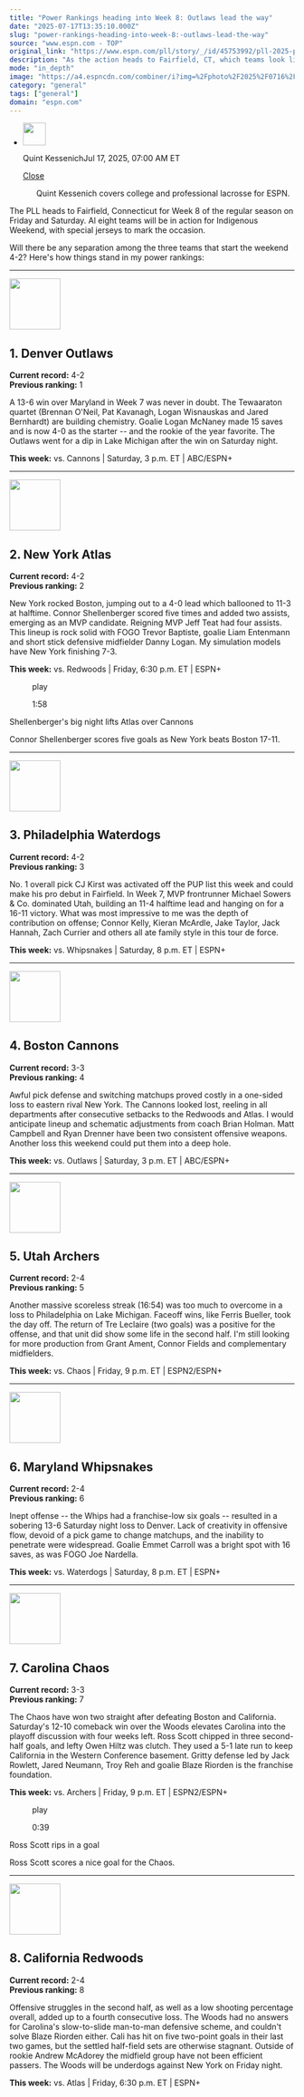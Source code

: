 ```yaml
---
title: "Power Rankings heading into Week 8: Outlaws lead the way"
date: "2025-07-17T13:35:10.000Z"
slug: "power-rankings-heading-into-week-8:-outlaws-lead-the-way"
source: "www.espn.com - TOP"
original_link: "https://www.espn.com/pll/story/_/id/45753992/pll-2025-power-rankings-top-teams-week-8"
description: "As the action heads to Fairfield, CT, which teams look like the best championship contenders?"
mode: "in_depth"
image: "https://a4.espncdn.com/combiner/i?img=%2Fphoto%2F2025%2F0716%2Fr1519811_1296x729_16%2D9.jpg"
category: "general"
tags: ["general"]
domain: "espn.com"
---
```

<div id="readability-page-1" class="page"><div><div><ul><li><p><img src="https://a.espncdn.com/combiner/i?img=/i/columnists/kessenich_quint_m.jpg&amp;h=80&amp;w=80&amp;scale=crop" alt="" width="40" height="40"></p><p>Quint Kessenich<span>Jul 17, 2025, 07:00 AM ET</span></p><div><p><a href="#">Close</a></p><ul>Quint Kessenich covers college and professional lacrosse for ESPN.</ul></div></li></ul></div><p>The PLL heads to Fairfield, Connecticut for Week 8 of the regular season on Friday and Saturday. Al eight teams will be in action for Indigenous Weekend, with special jerseys to mark the occasion.</p><p>Will there be any separation among the three teams that start the weekend 4-2? Here's how things stand in my power rankings:</p><hr><p><img alt="" src="https://a.espncdn.com/combiner/i?img=/i/teamlogos/pll/500/122896.png&amp;h=110&amp;w=110" width="90"></p><h2>1. Denver Outlaws</h2><p><strong>Current record:</strong> 4-2<br>
<strong>Previous ranking:</strong> 1</p><p>A 13-6 win over Maryland in Week 7 was never in doubt. The Tewaaraton quartet (Brennan O'Neil, Pat Kavanagh, Logan Wisnauskas and Jared Bernhardt) are building chemistry. Goalie Logan McNaney made 15 saves and is now 4-0 as the starter -- and the rookie of the year favorite. The Outlaws went for a dip in Lake Michigan after the win on Saturday night.</p><p><strong>This week:</strong> vs. Cannons | Saturday, 3 p.m. ET | ABC/ESPN+</p><hr><p><img alt="" src="https://a.espncdn.com/combiner/i?img=/i/teamlogos/pll/500/127632.png&amp;h=110&amp;w=110" width="90"></p><h2>2. New York Atlas</h2><p><strong>Current record:</strong> 4-2<br>
<strong>Previous ranking:</strong> 2</p><p>New York rocked Boston, jumping out to a 4-0 lead which ballooned to 11-3 at halftime. Connor Shellenberger scored five times and added two assists, emerging as an MVP candidate. Reigning MVP Jeff Teat had four assists. This lineup is rock solid with FOGO Trevor Baptiste, goalie Liam Entenmann and short stick defensive midfielder Danny Logan. My simulation models have New York finishing 7-3.</p><p><strong>This week:</strong> vs. Redwoods | Friday, 6:30 p.m. ET | ESPN+</p><div data-behavior="video_scroll"><figure data-video="watch,640,360,45720295" data-cerebro-id="6871b72af9cb241c51c482d1" data-title="Shellenberger's big night lifts Atlas over Cannons" data-source="espn" data-contributing-partner="wsc"><picture><source data-srcset="https://a.espncdn.com/combiner/i?img=%2Fmedia%2Fmotion%2Fwsc%2F2025%2F0712%2Fc218cb00%2D0207%2D4724%2Db685%2Db7291c05ba95%2Fc218cb00%2D0207%2D4724%2Db685%2Db7291c05ba95.jpg&amp;w=640&amp;h=360&amp;cquality=80&amp;format=jpg" media="(min-width: 376px)"><source data-srcset="https://a.espncdn.com/combiner/i?img=%2Fmedia%2Fmotion%2Fwsc%2F2025%2F0712%2Fc218cb00%2D0207%2D4724%2Db685%2Db7291c05ba95%2Fc218cb00%2D0207%2D4724%2Db685%2Db7291c05ba95.jpg&amp;w=335&amp;cquality=80, https://a.espncdn.com/combiner/i?img=%2Fmedia%2Fmotion%2Fwsc%2F2025%2F0712%2Fc218cb00%2D0207%2D4724%2Db685%2Db7291c05ba95%2Fc218cb00%2D0207%2D4724%2Db685%2Db7291c05ba95.jpg&amp;w=670&amp;cquality=40&amp;format=jpg 2x" media="(max-width: 375px)"></picture><span data-id="45720295">play</span><figcaption><p>1:58</p></figcaption></figure><div><p>Shellenberger's big night lifts Atlas over Cannons</p><p>Connor Shellenberger scores five goals as New York beats Boston 17-11.</p></div></div><hr><p><img alt="" src="https://a.espncdn.com/combiner/i?img=/i/teamlogos/pll/500/127637.png&amp;h=110&amp;w=110" width="90"></p><h2>3. Philadelphia Waterdogs</h2><p><strong>Current record:</strong> 4-2<br>
<strong>Previous ranking:</strong> 3</p><p>No. 1 overall pick CJ Kirst was activated off the PUP list this week and could make his pro debut in Fairfield. In Week 7, MVP frontrunner Michael Sowers &amp; Co. dominated Utah, building an 11-4 halftime lead and hanging on for a 16-11 victory. What was most impressive to me was the depth of contribution on offense; Connor Kelly, Kieran McArdle, Jake Taylor, Jack Hannah, Zach Currier and others all ate family style in this tour de force.</p><p><strong>This week:</strong> vs. Whipsnakes | Saturday, 8 p.m. ET | ESPN+</p><hr><p><img alt="" src="https://a.espncdn.com/combiner/i?img=/i/teamlogos/pll/500/122997.png&amp;h=110&amp;w=110" width="90"></p><h2>4. Boston Cannons</h2><p><strong>Current record:</strong> 3-3<br>
<strong>Previous ranking:</strong> 4</p><p>Awful pick defense and switching matchups proved costly in a one-sided loss to eastern rival New York. The Cannons looked lost, reeling in all departments after consecutive setbacks to the Redwoods and Atlas. I would anticipate lineup and schematic adjustments from coach Brian Holman. Matt Campbell and Ryan Drenner have been two consistent offensive weapons. Another loss this weekend could put them into a deep hole.</p><p><strong>This week:</strong> vs. Outlaws | Saturday, 3 p.m. ET | ABC/ESPN+</p><hr><p><img alt="" src="https://a.espncdn.com/combiner/i?img=/i/teamlogos/pll/500/127631.png&amp;h=110&amp;w=110" width="90"></p><h2>5. Utah Archers</h2><p><strong>Current record:</strong> 2-4<br>
<strong>Previous ranking:</strong> 5</p><p>Another massive scoreless streak (16:54) was too much to overcome in a loss to Philadelphia on Lake Michigan. Faceoff wins, like Ferris Bueller, took the day off. The return of Tre Leclaire (two goals) was a positive for the offense, and that unit did show some life in the second half. I'm still looking for more production from Grant Ament, Connor Fields and complementary midfielders.</p><p><strong>This week:</strong> vs. Chaos | Friday, 9 p.m. ET | ESPN2/ESPN+</p><hr><p><img alt="" src="https://a.espncdn.com/combiner/i?img=/i/teamlogos/pll/500/127638.png&amp;h=110&amp;w=110" width="90"></p><h2>6. Maryland Whipsnakes</h2><p><strong>Current record:</strong> 2-4<br>
<strong>Previous ranking:</strong> 6</p><p>Inept offense -- the Whips had a franchise-low six goals -- resulted in a sobering 13-6 Saturday night loss to Denver. Lack of creativity in offensive flow, devoid of a pick game to change matchups, and the inability to penetrate were widespread. Goalie Emmet Carroll was a bright spot with 16 saves, as was FOGO Joe Nardella.</p><p><strong>This week:</strong> vs. Waterdogs | Saturday, 8 p.m. ET | ESPN+</p><hr><p><img alt="" src="https://a.espncdn.com/combiner/i?img=/i/teamlogos/pll/500/127634.png&amp;h=110&amp;w=110" width="90"></p><h2>7. Carolina Chaos</h2><p><strong>Current record:</strong> 3-3<br>
<strong>Previous ranking:</strong> 7</p><p>The Chaos have won two straight after defeating Boston and California. Saturday's 12-10 comeback win over the Woods elevates Carolina into the playoff discussion with four weeks left. Ross Scott chipped in three second-half goals, and lefty Owen Hiltz was clutch. They used a 5-1 late run to keep California in the Western Conference basement. Gritty defense led by Jack Rowlett, Jared Neumann, Troy Reh and goalie Blaze Riorden is the franchise foundation.</p><p><strong>This week:</strong> vs. Archers | Friday, 9 p.m. ET | ESPN2/ESPN+</p><div data-behavior="video_scroll"><figure data-video="watch,640,360,45727059" data-cerebro-id="687306a9f9cb241c51c4d41e" data-title="Ross Scott rips in a goal" data-source="espn" data-contributing-partner="wsc"><picture><source data-srcset="https://a.espncdn.com/combiner/i?img=%2Fmedia%2Fmotion%2Fwsc%2F2025%2F0713%2Fc09a0450%2D62a2%2D4be4%2D9dbb%2D71b9fa22c333%2Fc09a0450%2D62a2%2D4be4%2D9dbb%2D71b9fa22c333.jpg&amp;w=640&amp;h=360&amp;cquality=80&amp;format=jpg" media="(min-width: 376px)"><source data-srcset="https://a.espncdn.com/combiner/i?img=%2Fmedia%2Fmotion%2Fwsc%2F2025%2F0713%2Fc09a0450%2D62a2%2D4be4%2D9dbb%2D71b9fa22c333%2Fc09a0450%2D62a2%2D4be4%2D9dbb%2D71b9fa22c333.jpg&amp;w=335&amp;cquality=80, https://a.espncdn.com/combiner/i?img=%2Fmedia%2Fmotion%2Fwsc%2F2025%2F0713%2Fc09a0450%2D62a2%2D4be4%2D9dbb%2D71b9fa22c333%2Fc09a0450%2D62a2%2D4be4%2D9dbb%2D71b9fa22c333.jpg&amp;w=670&amp;cquality=40&amp;format=jpg 2x" media="(max-width: 375px)"></picture><span data-id="45727059">play</span><figcaption><p>0:39</p></figcaption></figure><div><p>Ross Scott rips in a goal</p><p>Ross Scott scores a nice goal for the Chaos.</p></div></div><hr><p><img alt="" src="https://a.espncdn.com/combiner/i?img=/i/teamlogos/pll/500/127636.png&amp;h=110&amp;w=110" width="90"></p><h2>8. California Redwoods</h2><p><strong>Current record:</strong> 2-4<br>
<strong>Previous ranking:</strong> 8</p><p>Offensive struggles in the second half, as well as a low shooting percentage overall, added up to a fourth consecutive loss. The Woods had no answers for Carolina's slow-to-slide man-to-man defensive scheme, and couldn't solve Blaze Riorden either. Cali has hit on five two-point goals in their last two games, but the settled half-field sets are otherwise stagnant. Outside of rookie Andrew McAdorey the midfield group have not been efficient passers. The Woods will be underdogs against New York on Friday night.</p><p><strong>This week:</strong> vs. Atlas | Friday, 6:30 p.m. ET | ESPN+</p>
</div></div>